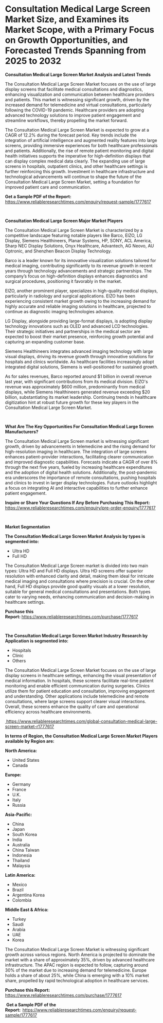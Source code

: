 <p><h1>Consultation Medical Large Screen Market Size, and Examines its Market Scope, with a Primary Focus on Growth Opportunities, and Forecasted Trends Spanning from 2025 to 2032</h1></p><p><strong>Consultation Medical Large Screen Market Analysis and Latest Trends</strong></p>
<p><p>The Consultation Medical Large Screen Market focuses on the use of large display screens that facilitate medical consultations and diagnostics, enhancing visualization and communication between healthcare providers and patients. This market is witnessing significant growth, driven by the increased demand for telemedicine and virtual consultations, particularly following the COVID-19 pandemic. Healthcare providers are adopting advanced technology solutions to improve patient engagement and streamline workflows, thereby propelling the market forward.</p><p>The Consultation Medical Large Screen Market is expected to grow at a CAGR of 12.2% during the forecast period. Key trends include the integration of artificial intelligence and augmented reality features into large screens, providing immersive experiences for both healthcare professionals and patients. Additionally, the rise of remote patient monitoring and digital health initiatives supports the imperative for high-definition displays that can display complex medical data clearly. The expanding use of large screens in hospitals, outpatient clinics, and other healthcare settings is further reinforcing this growth. Investment in healthcare infrastructure and technological advancements will continue to shape the future of the Consultation Medical Large Screen Market, setting a foundation for improved patient care and communication.</p></p>
<p><strong>Get a Sample PDF of the Report:&nbsp;</strong> <a href="https://www.reliableresearchtimes.com/enquiry/request-sample/1777617?utm_campaign=3110&utm_medium=2&utm_source=Github&utm_content=ia&utm_term=14042025&utm_id=consultation-medical-large-screen">https://www.reliableresearchtimes.com/enquiry/request-sample/1777617</a></p>
<p>&nbsp;</p>
<p><strong>Consultation Medical Large Screen Major Market Players</strong></p>
<p><p>The Consultation Medical Large Screen Market is characterized by a competitive landscape featuring notable players like Barco, EIZO, LG Display, Siemens Healthineers, Planar Systems, HP, SONY, ACL America, Sharp NEC Display Solutions, Onyx Healthcare, Advantech, AG Neovo, AU Optronic, and Shenzhen Beacon Display Technology. </p><p>Barco is a leader known for its innovative visualization solutions tailored for medical imaging, contributing significantly to its revenue growth in recent years through technology advancements and strategic partnerships. The company’s focus on high-definition displays enhances diagnostics and surgical procedures, positioning it favorably in the market.</p><p>EIZO, another prominent player, specializes in high-quality medical displays, particularly in radiology and surgical applications. EIZO has been experiencing consistent market growth owing to the increasing demand for highly accurate and reliable imaging solutions in healthcare, projected to continue as diagnostic imaging technologies advance.</p><p>LG Display, alongside providing large-format displays, is adopting display technology innovations such as OLED and advanced LCD technologies. Their strategic initiatives and partnerships in the medical sector are expected to boost their market presence, reinforcing growth potential and capturing an expanding customer base.</p><p>Siemens Healthineers integrates advanced imaging technology with large visual displays, driving its revenue growth through innovative solutions for hospitals and clinics worldwide. As healthcare facilities increasingly adopt integrated digital solutions, Siemens is well-positioned for sustained growth.</p><p>As for sales revenues, Barco reported around $1 billion in overall revenue last year, with significant contributions from its medical division. EIZO's revenue was approximately $600 million, predominantly from medical displays, while Siemens Healthineers generated revenue exceeding $20 billion, substantiating its market leadership. Continuing trends in healthcare digitization hint at robust future growth for these key players in the Consultation Medical Large Screen Market.</p></p>
<p>&nbsp;</p>
<p><strong>What Are The Key Opportunities For Consultation Medical Large Screen Manufacturers?</strong></p>
<p><p>The Consultation Medical Large Screen market is witnessing significant growth, driven by advancements in telemedicine and the rising demand for high-resolution imaging in healthcare. The integration of large screens enhances patient-provider interactions, facilitating clearer communication and improved diagnostic capabilities. Forecasts indicate a CAGR of over 8% through the next five years, fueled by increasing healthcare expenditures and the adoption of digital health solutions. Additionally, the post-pandemic era underscores the importance of remote consultations, pushing hospitals and clinics to invest in larger display technologies. Future outlooks highlight a focus on integrating AI and interactive capabilities to further enhance patient engagement.</p></p>
<p><strong>Inquire or Share Your Questions If Any Before Purchasing This Report:</strong> <a href="https://www.reliableresearchtimes.com/enquiry/pre-order-enquiry/1777617?utm_campaign=3110&utm_medium=2&utm_source=Github&utm_content=ia&utm_term=14042025&utm_id=consultation-medical-large-screen">https://www.reliableresearchtimes.com/enquiry/pre-order-enquiry/1777617</a></p>
<p>&nbsp;</p>
<p><strong>Market Segmentation</strong></p>
<p><strong>The Consultation Medical Large Screen Market Analysis by types is segmented into:</strong></p>
<p><ul><li>Ultra HD</li><li>Full HD</li></ul></p>
<p><p>The Consultation Medical Large Screen market is divided into two main types: Ultra HD and Full HD displays. Ultra HD screens offer superior resolution with enhanced clarity and detail, making them ideal for intricate medical imaging and consultations where precision is crucial. On the other hand, Full HD displays provide good quality visuals at a lower resolution, suitable for general medical consultations and presentations. Both types cater to varying needs, enhancing communication and decision-making in healthcare settings.</p></p>
<p><strong>Purchase this Report:&nbsp;</strong><a href="https://www.reliableresearchtimes.com/purchase/1777617?utm_campaign=3110&utm_medium=2&utm_source=Github&utm_content=ia&utm_term=14042025&utm_id=consultation-medical-large-screen">https://www.reliableresearchtimes.com/purchase/1777617</a></p>
<p>&nbsp;</p>
<p><strong>The Consultation Medical Large Screen Market Industry Research by Application is segmented into:</strong></p>
<p><ul><li>Hospitals</li><li>Clinic</li><li>Others</li></ul></p>
<p><p>The Consultation Medical Large Screen Market focuses on the use of large display screens in healthcare settings, enhancing the visual presentation of medical information. In hospitals, these screens facilitate real-time patient monitoring and enable efficient communication during surgeries. Clinics utilize them for patient education and consultation, improving engagement and understanding. Other applications include telemedicine and remote consultations, where large screens support clearer visual interactions. Overall, these screens enhance the quality of care and operational efficiency across healthcare environments.</p></p>
<p><a href="https://www.reliableresearchtimes.com/global-consultation-medical-large-screen-market-r1777617?utm_campaign=3110&utm_medium=2&utm_source=Github&utm_content=ia&utm_term=14042025&utm_id=consultation-medical-large-screen">&nbsp;https://www.reliableresearchtimes.com/global-consultation-medical-large-screen-market-r1777617</a></p>
<p><strong>In terms of Region, the Consultation Medical Large Screen Market Players available by Region are:</strong></p>
<p>
    <p> <strong> North America: </strong>
        <ul>
            <li>United States</li>
            <li>Canada</li>
        </ul>
        </p> 
    <p> <strong> Europe: </strong>
        <ul>
            <li>Germany</li>
            <li>France</li>
            <li>U.K.</li>
            <li>Italy</li>
            <li>Russia</li>
        </ul>
        </p> 
    <p> <strong> Asia-Pacific: </strong>
        <ul>
            <li>China</li>
            <li>Japan</li>
            <li>South Korea</li>
            <li>India</li>
            <li>Australia</li>
            <li>China Taiwan</li>
            <li>Indonesia</li>
            <li>Thailand</li>
            <li>Malaysia</li>
        </ul>
        </p> 
    <p> <strong> Latin America: </strong>
        <ul>
            <li>Mexico</li>
            <li>Brazil</li>
            <li>Argentina Korea</li>
            <li>Colombia</li>
        </ul>
        </p> 
    <p> <strong> Middle East & Africa: </strong>
        <ul>
            <li>Turkey</li>
            <li>Saudi</li>
            <li>Arabia</li>
            <li>UAE</li>
            <li>Korea</li>
        </ul>
    </p>
    </p>
<p><p>The Consultation Medical Large Screen Market is witnessing significant growth across various regions. North America is projected to dominate the market with a share of approximately 35%, driven by advanced healthcare infrastructure. The APAC region is expected to follow, capturing around 30% of the market due to increasing demand for telemedicine. Europe holds a share of about 25%, while China is emerging with a 10% market share, propelled by rapid technological adoption in healthcare services.</p></p>
<p><strong>Purchase this Report: </strong><a href="https://www.reliableresearchtimes.com/purchase/1777617?utm_campaign=3110&utm_medium=2&utm_source=Github&utm_content=ia&utm_term=14042025&utm_id=consultation-medical-large-screen">https://www.reliableresearchtimes.com/purchase/1777617</a></p>
<p>&nbsp;<strong>Get a Sample PDF of the Report:&nbsp;&nbsp;</strong><a href="https://www.reliableresearchtimes.com/enquiry/request-sample/1777617?utm_campaign=3110&utm_medium=2&utm_source=Github&utm_content=ia&utm_term=14042025&utm_id=consultation-medical-large-screen">https://www.reliableresearchtimes.com/enquiry/request-sample/1777617</a></p>
<p><strong></strong></p>
<p><p></p><p></p><p></p></p>